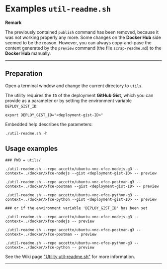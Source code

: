 # Examples `util-readme.sh`

**Remark**

The previously contained `publish` command has been removed, because it was not working properly any more. Some changes on the **Docker Hub** side seemed to be the reason.  However, you can always copy-and-pase the content generated by the `preview` command (the file `scrap-readme.md`) to the **Docker Hub** manually.

***

## Preparation

Open a terminal window and change the current directory to `utils`.

The utility requires the `ID` of the deployment **GitHub Gist**, which you can provide as a parameter or by setting the environment variable `DEPLOY_GIST_ID`:

```shell
export DEPLOY_GIST_ID="<deployment-gist-ID>"
```

Embedded help describes the parameters:

```shell
./util-readme.sh -h
```

## Usage examples

```shell
### PWD = utils/

./util-readme.sh --repo accetto/ubuntu-vnc-xfce-nodejs-g3 --context=../docker/xfce-nodejs --gist <deployment-gist-ID> -- preview

./util-readme.sh --repo accetto/ubuntu-vnc-xfce-postman-g3 --context=../docker/xfce-postman --gist <deployment-gist-ID> -- preview

./util-readme.sh --repo accetto/ubuntu-vnc-xfce-python-g3 --context=../docker/xfce-python --gist <deployment-gist-ID> -- preview

### or if the environment variable 'DEPLOY_GIST_ID' has been set

./util-readme.sh --repo accetto/ubuntu-vnc-xfce-nodejs-g3 --context=../docker/xfce-nodejs -- preview

./util-readme.sh --repo accetto/ubuntu-vnc-xfce-postman-g3 --context=../docker/xfce-postman -- preview

./util-readme.sh --repo accetto/ubuntu-vnc-xfce-python-g3 --context=../docker/xfce-python -- preview
```

See the Wiki page ["Utility util-readme.sh"][this-wiki-utility-util-readme] for more information.

***

[this-wiki-utility-util-readme]: https://github.com/accetto/ubuntu-vnc-xfce-g3/wiki/Utility-util-readme
